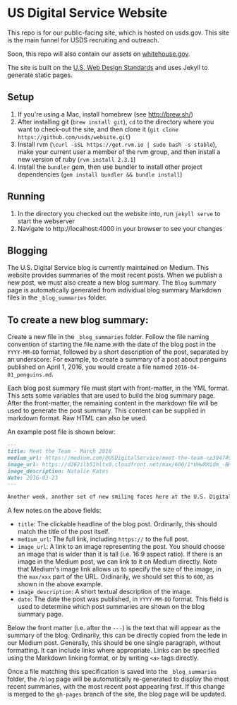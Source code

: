 US Digital Service Website
==========================

This repo is for our public-facing site, which is hosted on usds.gov.  This site is the main funnel for USDS recruiting and outreach.

Soon, this repo will also contain our assets on [whitehouse.gov](https://www.whitehouse.gov/digital/united-states-digital-service).

The site is built on the [U.S. Web Design Standards](https://playbook.cio.gov/designstandards/) and uses Jekyll to generate static pages.

Setup
---
1. If you're using a Mac, install homebrew (see http://brew.sh/)
2. After installing git (`brew install git`), `cd` to the directory where you want to check-out the site, and then clone it (`git clone https://github.com/usds/website.git`)
3. Install rvm (`\curl -sSL https://get.rvm.io | sudo bash -s stable`), make your current user a member of the rvm group, and then install a new version of ruby (`rvm install 2.3.1`)
4. Install the `bundler` gem, then use bundler to install other project dependencies (`gem install bundler && bundle install`)

Running
---
1. In the directory you checked out the website into, run `jekyll serve` to start the webserver
2. Navigate to http://localhost:4000 in your browser to see your changes

Blogging
---
The U.S. Digital Service blog is currently maintained on Medium. This website provides summaries of the most recent posts. When we publish a new post, we must also create a new blog summary. The `Blog` summary page is automatically generated from individual blog summary Markdown files in the `_blog_summaries` folder.

To create a new blog summary:
----

Create a new file in the `_blog_summaries` folder. Follow the file naming convention of starting the file name with the date of the blog post in the `YYYY-MM-DD` format, followed by a short description of the post, separated by an underscore. For example, to create a summary of a post about penguins published on April 1, 2016, you would create a file named `2016-04-01_penguins.md`.

Each blog post summary file must start with front-matter, in the YML format. This sets some variables that are used to build the blog summary page. After the front-matter, the remaining content in the markdown file will be used to generate the post summary. This content can be supplied in markdown format. Raw HTML can also be used.

An example post file is shown below:

```markdown
---
title: Meet the Team - March 2016
medium_url: https://medium.com/@USDigitalService/meet-the-team-ce394749a771
image_url: https://d262ilb51hltx0.cloudfront.net/max/600/1*UHwRMidm_-BHCOfycUvtPA.jpeg
image_description: Natalie Kates
date: 2016-03-23
---

Another week, another set of new smiling faces here at the U.S. Digital Service. This edition of “Meet the Team” adds a new twist. Fresh recruits shared their answers to a few question from the famous [Proust Questionnaire](https://en.wikipedia.org/wiki/Proust_Questionnaire). We know, we’re really earning that “Peace Corps for nerds” nickname.

```

A few notes on the above fields:

- `title`: The clickable headline of the blog post. Ordinarily, this should match the title of the post itself.
- `medium_url`: The full link, including `https://` to the full post.
- `image_url`: A link to an image representing the post. You should choose an image that is wider than it is tall (i.e. 16:9 aspect ratio). If there is an image in the Medium post, we can link to it on Medium directly. Note that Medium's image link allows us to specify the size of the image, in the `max/xxx` part of the URL. Ordinarily, we should set this to `600`, as shown in the above example.
- `image_description`: A short textual description of the image.
- `date`: The date the post was published, in `YYYY-MM-DD` format. This field is used to determine which post summaries are shown on the blog summary page.

Below the front matter (i.e. after the `---`) is the text that will appear as the summary of the blog. Ordinarily, this can be directly copied from the lede in our Medium post. Generally, this should be one single paragraph, without formatting. It can include links where appropriate. Links can be specified using the Markdown linking format, or by writing `<a>` tags directly.

Once a file matching this specification is saved into the `_blog_summaries` folder, the `/blog` page will be automatically re-generated to display the most recent summaries, with the most recent post appearing first. If this change is merged to the `gh-pages` branch of the site, the blog page will be updated.